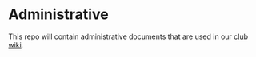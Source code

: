 # Administrative

This repo will contain administrative documents that are used in our [club wiki](https://github.com/Uvic-Robotics-Club/Scheduler/wiki).
